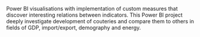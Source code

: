 
Power BI visualisations with implementation of custom measures that discover interesting relations between indicators.
This Power BI project deeply investigate development of couteries and compare them to others in fields of GDP, import/export, demography and energy.
